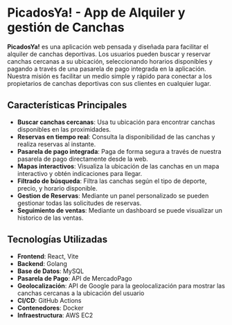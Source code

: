 # PicadosYa! - App de Alquiler y gestión de Canchas

**PicadosYa!** es una aplicación web pensada y diseñada para facilitar el alquiler de canchas deportivas. Los usuarios pueden buscar y reservar canchas cercanas a su ubicación, seleccionando horarios disponibles y pagando a través de una pasarela de pago integrada en la aplicación. Nuestra misión es facilitar un medio simple y rápido para conectar a los propietarios de canchas deportivas con sus clientes en cualquier lugar.

## Características Principales

- **Buscar canchas cercanas**: Usa tu ubicación para encontrar canchas disponibles en las proximidades.
- **Reservas en tiempo real**: Consulta la disponibilidad de las canchas y realiza reservas al instante.
- **Pasarela de pago integrada**: Paga de forma segura a través de nuestra pasarela de pago directamente desde la web.
- **Mapas interactivos**: Visualiza la ubicación de las canchas en un mapa interactivo y obtén indicaciones para llegar.
- **Filtrado de búsqueda**: Filtra las canchas según el tipo de deporte, precio, y horario disponible.
- **Gestion de Reservas**: Mediante un panel personalizado se pueden gestionar todas las solicitudes de reservas.
- **Seguimiento de ventas**: Mediante un dashboard se puede visualizar un historico de las ventas.

## Tecnologías Utilizadas

- **Frontend**: React, Vite
- **Backend**: Golang
- **Base de Datos**: MySQL
- **Pasarela de Pago**: API de MercadoPago
- **Geolocalización**: API de Google para la geolocalización para mostrar las canchas cercanas a la ubicación del usuario
- **CI/CD**: GitHub Actions
- **Contenedores**: Docker
- **Infraestructura**: AWS EC2
